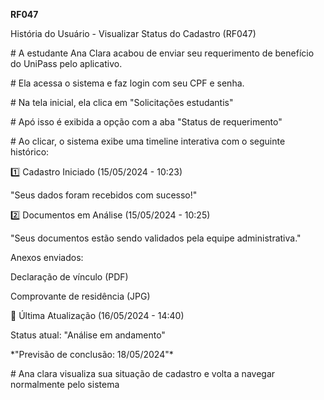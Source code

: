 **RF047**

História do Usuário \- Visualizar Status do Cadastro (RF047)

\# A estudante Ana Clara acabou de enviar seu requerimento de benefício do UniPass pelo aplicativo.

\# Ela acessa o sistema e faz login com seu CPF e senha.

\# Na tela inicial, ela clica em "Solicitações estudantis"

\# Apó isso é exibida a opção com a aba "Status de requerimento"

\# Ao clicar, o sistema exibe uma timeline interativa com o seguinte histórico:

1️⃣ Cadastro Iniciado (15/05/2024 \- 10:23)

"Seus dados foram recebidos com sucesso\!"

2️⃣ Documentos em Análise (15/05/2024 \- 10:25)

"Seus documentos estão sendo validados pela equipe administrativa."

Anexos enviados:

Declaração de vínculo (PDF)

Comprovante de residência (JPG)

️⃣ Última Atualização (16/05/2024 \- 14:40)

Status atual: "Análise em andamento"

\*"Previsão de conclusão: 18/05/2024"\*

\# Ana clara visualiza sua situação de cadastro e volta a navegar normalmente pelo sistema

